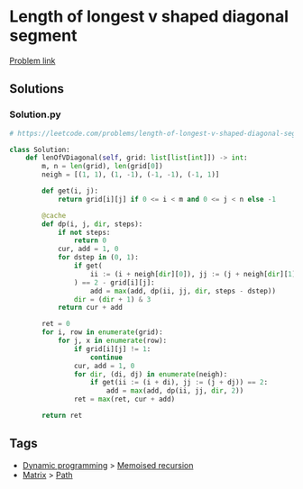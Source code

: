 # Length of longest v shaped diagonal segment

[Problem link](https://leetcode.com/problems/length-of-longest-v-shaped-diagonal-segment/)

## Solutions


### Solution.py
```py
# https://leetcode.com/problems/length-of-longest-v-shaped-diagonal-segment/

class Solution:
    def lenOfVDiagonal(self, grid: list[list[int]]) -> int:
        m, n = len(grid), len(grid[0])
        neigh = [(1, 1), (1, -1), (-1, -1), (-1, 1)]

        def get(i, j):
            return grid[i][j] if 0 <= i < m and 0 <= j < n else -1

        @cache
        def dp(i, j, dir, steps):
            if not steps:
                return 0
            cur, add = 1, 0
            for dstep in (0, 1):
                if get(
                    ii := (i + neigh[dir][0]), jj := (j + neigh[dir][1])
                ) == 2 - grid[i][j]:
                    add = max(add, dp(ii, jj, dir, steps - dstep))
                dir = (dir + 1) & 3
            return cur + add

        ret = 0
        for i, row in enumerate(grid):
            for j, x in enumerate(row):
                if grid[i][j] != 1:
                    continue
                cur, add = 1, 0
                for dir, (di, dj) in enumerate(neigh):
                    if get(ii := (i + di), jj := (j + dj)) == 2:
                        add = max(add, dp(ii, jj, dir, 2))
                ret = max(ret, cur + add)

        return ret
```
## Tags

* [Dynamic programming](/Collections/dynamic-programming.md#dynamic-programming) > [Memoised recursion](/Collections/dynamic-programming.md#memoised-recursion)
* [Matrix](/Collections/matrix.md#matrix) > [Path](/Collections/matrix.md#path)
